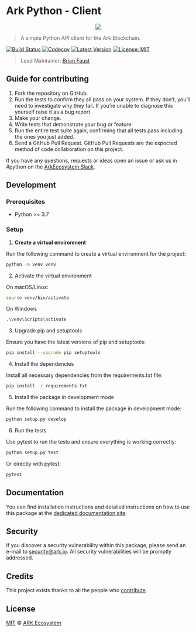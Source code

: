 # Ark Python - Client

<p align="center">
    <img src="https://github.com/ArkEcosystem/python-client/blob/master/banner.png" />
</p>

> A simple Python API client for the Ark Blockchain.

[![Build Status](https://badgen.now.sh/circleci/github/ArkEcosystem/python-client)](https://circleci.com/gh/ArkEcosystem/python-client)
[![Codecov](https://badgen.now.sh/codecov/c/github/arkecosystem/python-client)](https://codecov.io/gh/arkecosystem/python-client)
[![Latest Version](https://badgen.now.sh/github/release/ArkEcosystem/python-client)](https://github.com/ArkEcosystem/python-client/releases/latest)
[![License: MIT](https://badgen.now.sh/badge/license/MIT/green)](https://opensource.org/licenses/MIT)

> Lead Maintainer: [Brian Faust](https://github.com/faustbrian)

## Guide for contributing

1. Fork the repository on GitHub.
2. Run the tests to confirm they all pass on your system. If they don’t, you’ll need to investigate why they fail. If you’re unable to diagnose this yourself raise it as a bug report.
3. Make your change.
4. Write tests that demonstrate your bug or feature.
5. Run the entire test suite again, confirming that all tests pass including the ones you just added.
6. Send a GitHub Pull Request. GitHub Pull Requests are the expected method of code collaboration on this project.

If you have any questions, requests or ideas open an issue or ask us in #python on the [ArkEcosystem Slack](https://ark.io/slack).

## Development

### Prerequisites

- Python >= 3.7

### Setup

1. **Create a virtual environment**

Run the following command to create a virtual environment for the project:

```bash
python -m venv venv
```

2. Activate the virtual environment

On macOS/Linux:

```bash
source venv/bin/activate
```

On Windows

```bash
.\venv\Scripts\activate
```

3. Upgrade pip and setuptools

Ensure you have the latest versions of pip and setuptools:

```bash
pip install --upgrade pip setuptools
```

4. Install the dependencies

Install all necessary dependencies from the requirements.txt file:

```bash
pip install -r requirements.txt
```

5. Install the package in development mode

Run the following command to install the package in development mode:

```bash
python setup.py develop
```

6. Run the tests

Use pytest to run the tests and ensure everything is working correctly:

```bash
python setup.py test
```

Or directly with pytest:

```bash
pytest
```

## Documentation

You can find installation instructions and detailed instructions on how to use this package at the [dedicated documentation site](https://docs.ark.io/sdk/clients/usage.html).

## Security

If you discover a security vulnerability within this package, please send an e-mail to security@ark.io. All security vulnerabilities will be promptly addressed.

## Credits

This project exists thanks to all the people who [contribute](../../contributors).

## License

[MIT](LICENSE) © [ARK Ecosystem](https://ark.io)
